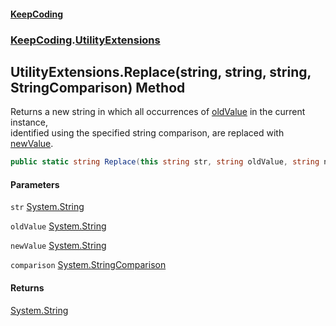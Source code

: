 #### [KeepCoding](index.md 'index')
### [KeepCoding](KeepCoding.md 'KeepCoding').[UtilityExtensions](UtilityExtensions.md 'KeepCoding.UtilityExtensions')
## UtilityExtensions.Replace(string, string, string, StringComparison) Method
Returns a new string in which all occurrences of [oldValue](UtilityExtensions.Replace.NVu7+rHterAoZoC4PgpyMQ.md#KeepCoding.UtilityExtensions.Replace(string.string.string.System.StringComparison).oldValue 'KeepCoding.UtilityExtensions.Replace(string, string, string, System.StringComparison).oldValue') in the current instance,  
identified using the specified string comparison, are replaced with [newValue](UtilityExtensions.Replace.NVu7+rHterAoZoC4PgpyMQ.md#KeepCoding.UtilityExtensions.Replace(string.string.string.System.StringComparison).newValue 'KeepCoding.UtilityExtensions.Replace(string, string, string, System.StringComparison).newValue').
```csharp
public static string Replace(this string str, string oldValue, string newValue, System.StringComparison comparison);
```
#### Parameters
<a name='KeepCoding.UtilityExtensions.Replace(string.string.string.System.StringComparison).str'></a>
`str` [System.String](https://docs.microsoft.com/en-us/dotnet/api/System.String 'System.String')  
  
<a name='KeepCoding.UtilityExtensions.Replace(string.string.string.System.StringComparison).oldValue'></a>
`oldValue` [System.String](https://docs.microsoft.com/en-us/dotnet/api/System.String 'System.String')  
  
<a name='KeepCoding.UtilityExtensions.Replace(string.string.string.System.StringComparison).newValue'></a>
`newValue` [System.String](https://docs.microsoft.com/en-us/dotnet/api/System.String 'System.String')  
  
<a name='KeepCoding.UtilityExtensions.Replace(string.string.string.System.StringComparison).comparison'></a>
`comparison` [System.StringComparison](https://docs.microsoft.com/en-us/dotnet/api/System.StringComparison 'System.StringComparison')  
  
#### Returns
[System.String](https://docs.microsoft.com/en-us/dotnet/api/System.String 'System.String')  
